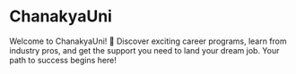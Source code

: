 # ChanakyaUni
Welcome to ChanakyaUni! 🚀 Discover exciting career programs, learn from industry pros, and get the support you need to land your dream job. Your path to success begins here!
